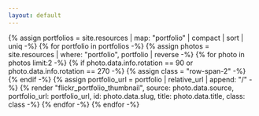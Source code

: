 ```yaml
---
layout: default
---
```


<div class="mx-auto">
  <div class="grid grid-cols-1 gap-1 lg:grid-cols-2 2xl:grid-cols-3">
{% assign portfolios = site.resources | map: "portfolio" | compact | sort | uniq -%}
{% for portfolio in portfolios -%}
{%   assign photos = site.resources | where: "portfolio", portfolio | reverse -%}
{%   for photo in photos limit:2 -%}
{%     if photo.data.info.rotation == 90 or photo.data.info.rotation == 270 -%}
{%       assign class = "row-span-2" -%}
{%     endif -%}
{%     assign portfolio_url = portfolio | relative_url | append: "/" -%}
{%     render "flickr_portfolio_thumbnail",
              source:        photo.data.source,
              portfolio_url: portfolio_url,
              id:            photo.data.slug,
              title:         photo.data.title,
              class:         class -%}
{%   endfor -%}
{% endfor -%}
  </div>
</div>
